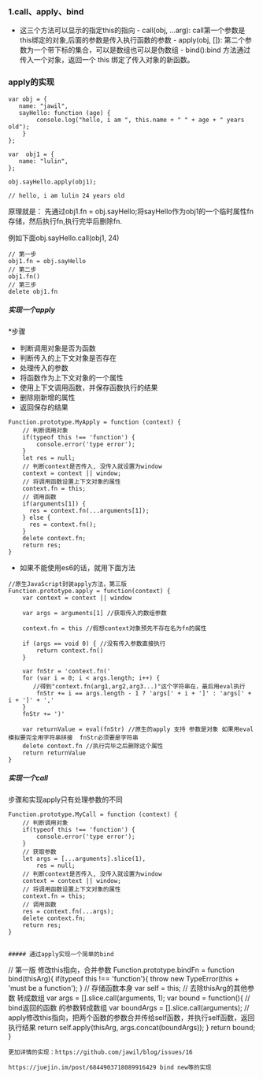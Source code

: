  ### 1.call、apply、bind
   * 这三个方法可以显示的指定this的指向
    - call(obj, ...arg): call第一个参数是this绑定的对象,后面的参数是传入执行函数的参数
    - apply(obj, []): 第二个参数为一个带下标的集合，可以是数组也可以是伪数组
    - bind():bind 方法通过传入一个对象，返回一个 this 绑定了传入对象的新函数。
 
 
 ### apply的实现
 ```
 var obj = {
    name: "jawil",
    sayHello: function (age) {
         console.log("hello, i am ", this.name + " " + age + " years old");
     }
};

var  obj1 = {
    name: "lulin",
};

obj.sayHello.apply(obj1);

// hello, i am lulin 24 years old
```
原理就是：
先通过obj1.fn = obj.sayHello;将sayHello作为obj1的一个临时属性fn存储，然后执行fn,执行完毕后删除fn.

例如下面obj.sayHello.call(obj1, 24)
```
// 第一步
obj1.fn = obj.sayHello
// 第二步
obj1.fn()
// 第三步
delete obj1.fn
```
##### 实现一个apply
 *步骤
   - 判断调用对象是否为函数
   - 判断传入的上下文对象是否存在
   - 处理传入的参数
   - 将函数作为上下文对象的一个属性
   - 使用上下文调用函数，并保存函数执行的结果
   - 删除刚新增的属性
   - 返回保存的结果
```
Function.prototype.MyApply = function (context) {
    // 判断调用对象
    if(typeof this !== 'function') {
        console.error('type error');
    }
    let res = null;
    // 判断context是否传入, 没传入就设置为window
    context = context || window;
    // 将调用函数设置上下文对象的属性
    context.fn = this;
    // 调用函数
    if(arguments[1]) {
      res = context.fn(...arguments[1]);
    } else {
      res = context.fn();  
    }
    delete context.fn;
    return res;
}
```
 * 如果不能使用es6的话，就用下面方法
```
//原生JavaScript封装apply方法，第三版
Function.prototype.apply = function(context) {
    var context = context || window

    var args = arguments[1] //获取传入的数组参数

    context.fn = this //假想context对象预先不存在名为fn的属性

    if (args == void 0) { //没有传入参数直接执行
        return context.fn()
    }

    var fnStr = 'context.fn('
    for (var i = 0; i < args.length; i++) {
       //得到"context.fn(arg1,arg2,arg3...)"这个字符串在，最后用eval执行
        fnStr += i == args.length - 1 ? 'args[' + i + ']' : 'args[' + i + ']' + ','
    }
    fnStr += ')'

    var returnValue = eval(fnStr) //原生的apply 支持 参数是对象 如果用eval模拟要完全用字符串拼接  fnStr必须要是字符串
    delete context.fn //执行完毕之后删除这个属性
    return returnValue
}
```
##### 实现一个call
步骤和实现apply只有处理参数的不同
```
Function.prototype.MyCall = function (context) {
    // 判断调用对象
    if(typeof this !== 'function') {
        console.error('type error');
    }
    // 获取参数
    let args = [...arguments].slice(1), 
        res = null;
    // 判断context是否传入, 没传入就设置为window
    context = context || window;
    // 将调用函数设置上下文对象的属性
    context.fn = this;
    // 调用函数
    res = context.fn(...args);
    delete context.fn;
    return res;
}


##### 通过apply实现一个简单的bind
```
// 第一版 修改this指向，合并参数
Function.prototype.bindFn = function bind(thisArg){
    if(typeof this !== 'function'){
        throw new TypeError(this + 'must be a function');
    }
    // 存储函数本身
    var self = this;
    // 去除thisArg的其他参数 转成数组
    var args = [].slice.call(arguments, 1);
    var bound = function(){
        // bind返回的函数 的参数转成数组
        var boundArgs = [].slice.call(arguments);
        // apply修改this指向，把两个函数的参数合并传给self函数，并执行self函数，返回执行结果
        return self.apply(thisArg, args.concat(boundArgs));
    }
    return bound;
}
```
更加详情的实现：https://github.com/jawil/blog/issues/16

https://juejin.im/post/6844903718089916429 bind new等的实现